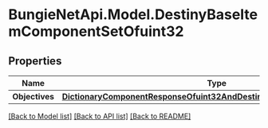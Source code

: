 
# BungieNetApi.Model.DestinyBaseItemComponentSetOfuint32

## Properties

Name | Type | Description | Notes
------------ | ------------- | ------------- | -------------
**Objectives** | [**DictionaryComponentResponseOfuint32AndDestinyItemObjectivesComponent**](DictionaryComponentResponseOfuint32AndDestinyItemObjectivesComponent.md) |  | [optional] 

[[Back to Model list]](../README.md#documentation-for-models)
[[Back to API list]](../README.md#documentation-for-api-endpoints)
[[Back to README]](../README.md)

